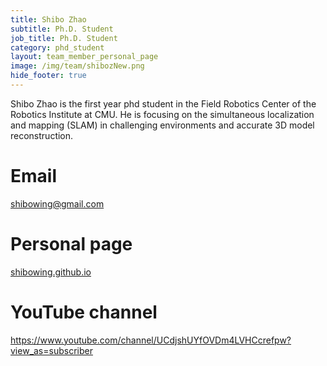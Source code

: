 ```yaml
---
title: Shibo Zhao
subtitle: Ph.D. Student
job_title: Ph.D. Student
category: phd_student
layout: team_member_personal_page
image: /img/team/shibozNew.png
hide_footer: true
---
```


Shibo Zhao is the first year phd student in the Field Robotics Center of the Robotics Institute at CMU. 
He is focusing on the simultaneous localization and mapping (SLAM) in challenging environments and accurate 3D model reconstruction.

 # Email #
shibowing@gmail.com

# Personal page #
<a href="https://shibowing.github.io" target="_blank">shibowing.github.io</a>

# YouTube channel #
<a href="https://www.youtube.com/channel/UCdjshUYfOVDm4LVHCcrefpw?view_as=subscriber" target="_blank">https://www.youtube.com/channel/UCdjshUYfOVDm4LVHCcrefpw?view_as=subscriber</a> 
